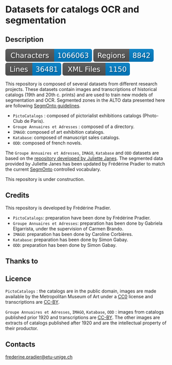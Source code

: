 # Datasets for catalogs OCR and segmentation 

## Description

![characters badge](badges/characters.svg) ![regions badge](badges/regions.svg) ![lines badge](badges/lines.svg) ![files badge](badges/files.svg)


This repository is composed of several datasets from different research projects. These datasets contain images and transcriptions of historical catalogs (19th and 20th c. prints) and are used to train new models of segmentation and OCR. 
Segmented zones in the ALTO data presented here are following [SegmOnto guidelines](https://github.com/SegmOnto/Guidelines). 

- `PictoCatalogs` : composed of pictorialist exhibitions catalogs (Photo-Club de Paris). 
- `Groupe Annuaires et Adresses` : composed of a directory. 
- `IMAGO`: composed of art exhibition catalogs. 
- `Katabase`: composed of manuscript sales catalogs. 
- `ODD`: composed of french novels. 

The `Groupe Annuaires et Adresses`, `IMAGO`, `Katabase` and `ODD` datasets are based on the [repository developed by Juliette Janes](https://github.com/Juliettejns/cataloguesSegmentationOCR/). 
The segmented data provided by Juliette Janes has been updated by Frédérine Pradier to match the current [SegmOnto](https://github.com/SegmOnto) controlled vocabulary. 

This repository is under construction. 

## Credits 

This repository is developed by Frédérine Pradier.

- `PictoCatalogs`: preparation have been done by Frédérine Pradier.
- `Groupe Annuaires et Adresses`: preparation has been done by Gabriela Elgarrista, under the supervision of Carmen Brando.
- `IMAGO`: preparation has been done by Caroline Corbières.
- `Katabase`: preparation has been done by Simon Gabay.
- `ODD`: preparation has been done by Simon Gabay.

## Thanks to

## Licence

`PictoCatalogs` : the catalogs are in the public domain, images are made available by the Metropolitan Museum of Art under a [CC0](https://creativecommons.org/licenses/by/4.0) license and transcriptions are [CC-BY](https://creativecommons.org/licenses/by/2.0/fr/).

`Groupe Annuaires et Adresses`, `IMAGO`, `Katabase`, `ODD` : images from catalogs published prior 1920 and transcriptions are [CC-BY](https://creativecommons.org/licenses/by/2.0/fr/). The other images are extracts of catalogs published after 1920 and are the intellectual property of their productor.

## Contacts

frederine.pradier@etu-unige.ch


